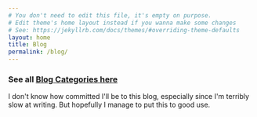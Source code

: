 ```yaml
---
# You don't need to edit this file, it's empty on purpose.
# Edit theme's home layout instead if you wanna make some changes
# See: https://jekyllrb.com/docs/themes/#overriding-theme-defaults
layout: home
title: Blog
permalink: /blog/
---
```


### See all [Blog Categories here](/blog/categories/)

I don't know how committed I'll be to this blog, especially since I'm terribly slow at writing. But hopefully I manage to put this to good use.